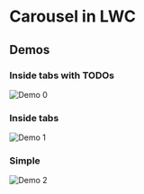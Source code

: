# Carousel in LWC
## Demos

### Inside tabs with TODOs
![Demo 0 ](img/tbs-caro-2.webm.gif)


### Inside tabs
![Demo 1](img/tbs-caro-1.webm.gif)

### Simple

![Demo 2](img/carosuel-1.webm.gif)

